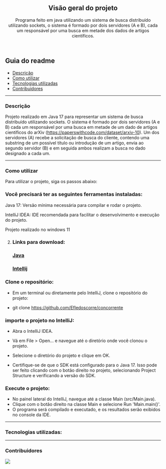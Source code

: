 
  <h2 align="center">Visão geral do projeto</h2>

  <p align="center">
    Programa feito em java utilizando um sistema de busca distribuído utilizando sockets, o sistema é formado por dois servidores (A e B), cada um responsável por uma busca em metade dos dados de artigos científicos. 
    <br>
    </p>
</p>

<br>


## Guia do readme
- [Descrição](#descrição)
- [Como utilizar](#como-utilizar)
- [Tecnologias utilizadas](#tecnologias-utilizadas)
- [Contribuidores](#contribuidores)

<hr>

### Descrição

Projeto realizado em Java 17 para representar um sistema de busca distribuído utilizando sockets. O sistema
é formado por dois servidores (A e B) cada um responsável por uma busca em metade de um
dado de artigos científicos do arXiv (https://paperswithcode.com/dataset/arxiv-10).
Um dos servidores (A) recebe a solicitação de busca do cliente, contendo uma substring de um
possível título ou introdução de um artigo, envia ao segundo servidor (B) e em seguida ambos
realizam a busca no dado designado a cada um.

<hr>




### Como utilizar

 Para utilizar o projeto, siga os passos abaixo:

### Você precisará ter as seguintes ferramentas instaladas:

 Java 17: Versão mínima necessária para compilar e rodar o projeto.

 IntelliJ IDEA: IDE recomendada para facilitar o desenvolvimento e execução do projeto.

 Projeto realizado no windows 11

2. ### Links para download: 
    ### [Java](https://www.java.com/pt-BR/)
    ### [Intellij](https://www.jetbrains.com/pt-br/idea/)


### Clone o repositório:

* Em um terminal ou diretamente pelo IntelliJ, clone o repositório do projeto:

* git clone https://github.com/Efledoscorre/concorrente
### importe o projeto no IntelliJ:


* Abra o IntelliJ IDEA.

* Vá em File > Open... e navegue até o diretório onde você clonou o projeto.

* Selecione o diretório do projeto e clique em OK.

* Certifique-se de que o SDK está configurado para o Java 17. Isso pode ser feito clicando com o botão direito no projeto, selecionando Project Structure e verificando a versão do SDK.
### Execute o projeto:

* No painel lateral do IntelliJ, navegue até a classe Main (src/Main.java).
* Clique com o botão direito na classe Main e selecione Run 'Main.main()'.
* O programa será compilado e executado, e os resultados serão exibidos no console da IDE.

<hr>

### Tecnologias utilizadas:

  <hr>

### Contribuidores

<a href="https://github.com/Efledoscorre/Programacao-concorrente/graphs/contributors">
  
  <img src="https://contrib.rocks/image?repo=Efledoscorre/Programacao-concorrente" />
</a>




